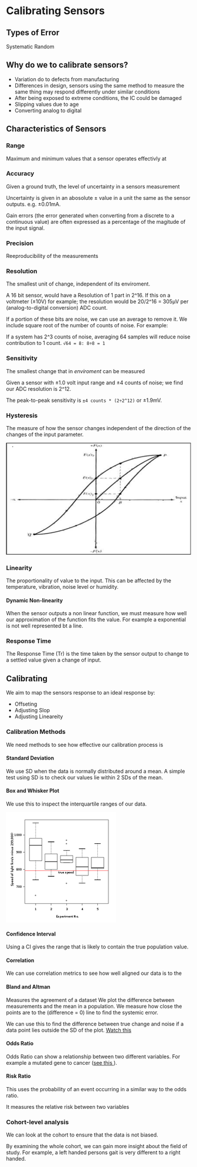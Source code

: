 # Calibrating Sensors

## Types of Error
Systematic
Random

## Why do we to calibrate sensors?

* Variation do to defects from manufacturing
* Differences in design, sensors using the same method to measure the same thing may respond differently under similar conditions
* After being exposed to extreme conditions, the IC could be damaged
* Slipping values due to age
* Converting analog to digital

## Characteristics of Sensors

### Range
Maximum and minimum values that a sensor operates effectivly at

### Accuracy

Given a ground truth, the level of uncertainty in a sensors measurement

Uncertainty is given in an abosolute ± value in a unit the same as the sensor outputs. e.g. ±0.01mA.

Gain errors (the error generated when converting from a discrete to a continuous value) are often expressed as a percentage of the magitude of the input signal. 

### Precision

Reeproducibility of the measurements

### Resolution

The smallest unit of change, independent of its enviroment. 

A 16 bit sensor, would have a Resolution of 1 part in 2^16. If this on a voltmeter (±10V) for example; the resolution would be 20/2^16 = 305μV per (analog-to-digital conversion) ADC count.

If a portion of these bits are noise, we can use an average to remove it.
We include square root of the number of counts of noise. For example:

If a system has 2^3 counts of noise, averaging 64 samples will reduce noise contribution to 1 count. `√64 = 8: 8÷8 = 1`

### Sensitivity

The smallest change that in _enviroment_ can be measured

Given a sensor with ±1.0 volt input range and ±4 counts of noise; we find our ADC resolution is 2^12.

The peak-to-peak sensitivity is `±4 counts * (2÷2^12)` or ±1.9mV.

### Hysteresis

The measure of how the sensor changes independent of the direction of the changes of the input parameter. 

!["Hysteresis"](assets/Hysteresis.png)

### Linearity

The proportionality of value to the input. This can be affected by the temperature, vibration, noise level or humidity.

#### Dynamic Non-linearity

When the sensor outputs a non linear function, we must measure how well our approximation of the function fits the value. For example a exponential is not well represented bt a line. 

### Response Time

The Response Time (Tr) is the time taken by the sensor output to change to a settled value given a change of input.

## Calibrating

We aim to map the sensors response to an ideal response by: 
* Offseting
* Adjusting Slop
* Adjusting Lineareity

### Calibration Methods

We need methods to see how effective our calibration process is

#### Standard Deviation

We use SD when the data is normally distributed around a mean. A simple test using SD is to check our values lie within 2 SDs of the mean. 

#### Box and Whisker Plot

We use this to inspect the interquartile ranges of our data. 

!["Box Plot"](assets/boxplot.png)

#### Confidence Interval

Using a CI gives the range that is likely to contain the true population value.

#### Correlation

We can use correlation metrics to see how well aligned our data is to the 

#### Bland and Altman 

Measures the agreement of a dataset
We plot the difference between measurements and the mean in a population. We measure how close the points are to the (difference = 0) line to find the systemic error.

We can use this to find the difference between true change and noise if a data point lies outside the SD of the plot. 
<a href="https://www.youtube.com/watch?v=bEp_ygrTDes">Watch this</a>

#### Odds Ratio

Odds Ratio can show a relationship between two different variables. For example a mutated gene to cancer (<a href="https://www.youtube.com/watch?v=8nm0G-1uJzA">see this </a>).

#### Risk Ratio

This uses the probability of an event occurring in a similar way to the odds ratio.

It measures the relative risk between two variables

### Cohort-level analysis

We can look at the cohort to ensure that the data is not biased.

By examining the whole cohort, we can gain more insight about the field of study. For example, a left handed persons gait is very different to a right handed. 